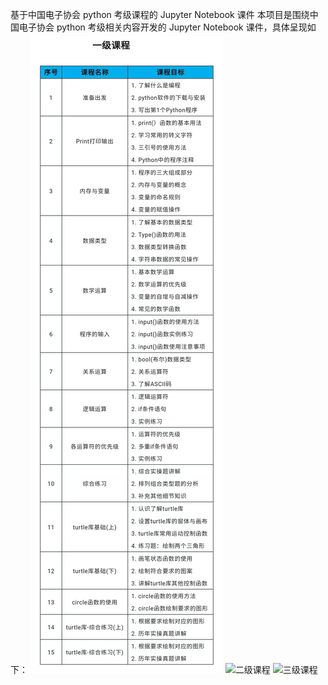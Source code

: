 基于中国电子协会 python 考级课程的 Jupyter Notebook 课件
本项目是围绕中国电子协会 python 考级相关内容开发的 Jupyter Notebook 课件，具体呈现如下：
![一级课程](https://github.com/renyu2002/Extracurricular-classes/blob/main/%E4%B8%80%E7%BA%A7%E8%AF%BE%E7%A8%8B.jpg)
![二级课程](/assets/img/philly-magic-garden.jpg "二级课程")
![三级课程](/assets/img/philly-magic-garden.jpg "三级课程")
